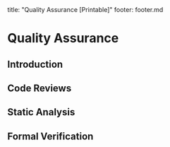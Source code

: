 <frontmatter>
title: "Quality Assurance [Printable]"
footer: footer.md
</frontmatter>

<include src="navbar.md" boilerplate />

<link rel="stylesheet" href="{{baseUrl}}/css/textbook.css">

<div class="website-content">

<div id="main">

# Quality Assurance

## Introduction

<include src="introduction/what/unit-inParent-asFlat-print.md" boilerplate />
<include src="introduction/validationVsVerification/unit-inParent-asFlat-print.md" boilerplate />

## Code Reviews

<include src="codeReviews/what/unit-inParent-asFlat-print.md" boilerplate />

## Static Analysis

<include src="staticAnalysis/what/unit-inParent-asFlat-print.md" boilerplate />

## Formal Verification

<include src="formalVerification/what/unit-inParent-asFlat-print.md" boilerplate />

</div>

</div>
